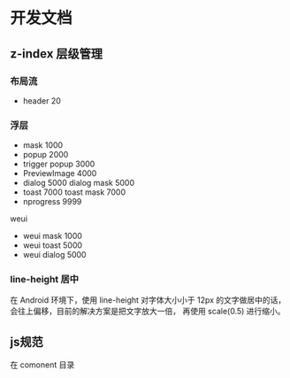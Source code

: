 # 开发文档

## z-index 层级管理

### 布局流

- header 20

### 浮层
- mask 1000
- popup 2000
- trigger popup 3000
- PreviewImage 4000
- dialog 5000 dialog mask 5000
- toast 7000 toast mask 7000
- nprogress 9999

weui
- weui mask 1000
- weui toast 5000
- weui dialog 5000

### line-height 居中
在 Android 环境下，使用 line-height 对字体大小小于 12px 的文字做居中的话，会往上偏移，目前的解决方案是把文字放大一倍，
再使用 scale(0.5) 进行缩小。

## js规范
在 comonent 目录
